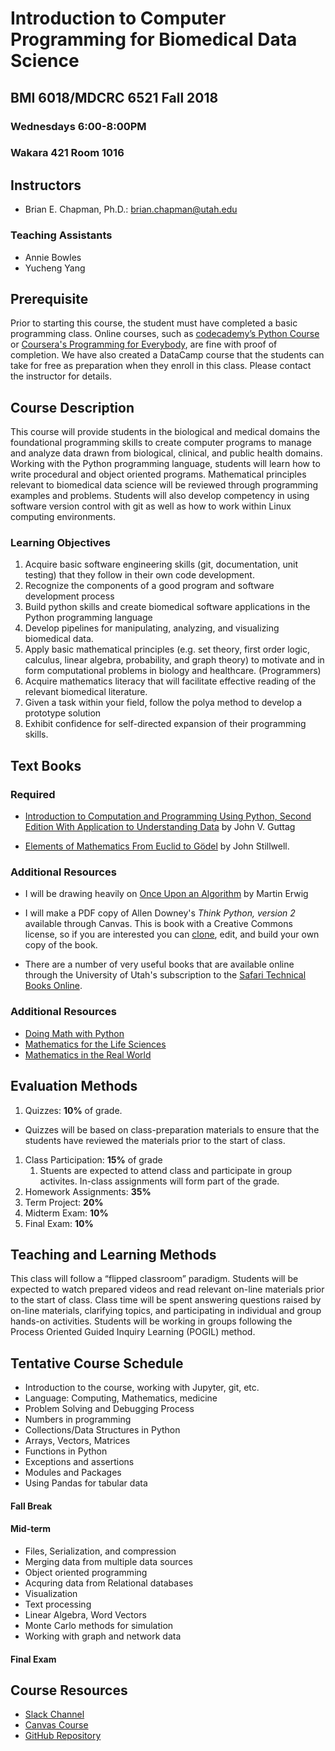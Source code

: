 # Introduction to Computer Programming for Biomedical Data Science
## BMI 6018/MDCRC 6521 Fall 2018
### Wednesdays 6:00-8:00PM
### Wakara 421 Room 1016

## Instructors                                   
* Brian E. Chapman, Ph.D.: <brian.chapman@utah.edu>

### Teaching Assistants

* Annie Bowles
* Yucheng Yang


## Prerequisite

Prior to starting this course, the student must have completed a basic programming class. Online courses, such as [codecademy’s Python Course](https://www.codecademy.com/learn/learn-python) or [Coursera's Programming for Everybody](https://www.coursera.org/learn/python), are fine with proof of completion. We have also created a DataCamp course that the students can take for free as preparation when they enroll in this class. Please contact the instructor for details.

## Course Description

This course will provide students in the biological and medical domains the foundational programming skills to create computer programs to manage and analyze data drawn from biological, clinical, and public health domains. Working with the Python programming language, students will learn how to write procedural and object oriented programs. Mathematical principles relevant to biomedical data science will be reviewed through programming examples and problems. Students will also develop competency in using software version control with git as well as how to work within Linux computing environments.

### Learning Objectives

1. Acquire basic software engineering skills (git, documentation, unit  testing) that they follow in their own code  development.											
2. Recognize the components of a good program and software development process											
3. Build python skills and create biomedical software applications in the Python programming language											
4. Develop pipelines for manipulating, analyzing, and visualizing biomedical data.											
5. Apply basic mathematical principles (e.g. set  theory, first order logic, calculus, linear algebra,  probability, and graph theory) to motivate and  in form computational problems in biology and  healthcare. (Programmers) 											
6. Acquire mathematics literacy that will facilitate effective reading of the relevant  biomedical literature.  											
7. Given a task within your field, follow the polya method to develop a prototype solution											
8. Exhibit confidence for self-directed expansion of their programming skills.          											


## Text Books

### Required

* [Introduction to Computation and Programming Using Python, Second Edition
With Application to Understanding Data](https://mitpress.mit.edu/books/introduction-computation-and-programming-using-python-second-edition) by John V. Guttag

* [Elements of Mathematics
From Euclid to Gödel](https://press.princeton.edu/titles/10697.html) by John Stillwell.

### Additional Resources

* I will be drawing heavily on [Once Upon an Algorithm](https://mitpress.mit.edu/books/once-upon-algorithm) by Martin Erwig

* I will make a PDF copy of Allen Downey's *Think Python, version 2* available through Canvas. This is book with a Creative Commons license, so if you are interested you can [clone](https://github.com/AllenDowney/ThinkPython2), edit, and build your own copy of the book.

* There are a number of very useful books that are available online through the University of Utah's subscription to the [Safari Technical Books Online](http://proquest.safaribooksonline.com.ezproxy.lib.utah.edu/).

### Additional Resources

* [Doing Math with Python](https://www.nostarch.com/doingmathwithpython)
* [Mathematics for the Life Sciences](http://www.springer.com/us/book/9781461472759)
* [Mathematics in the Real World](http://www.springer.com/us/book/9781461485285)



## Evaluation Methods

1. Quizzes: **10%** of grade.
  * Quizzes will be based on class-preparation materials to ensure that the students have reviewed the materials prior to the start of class.
1. Class Participation: **15%** of grade
    1. Stuents are expected to attend class and participate in group activites. In-class assignments will form part of the grade.
1. Homework Assignments: **35%**
1. Term Project: **20%**
1. Midterm Exam: **10%**
1. Final Exam: **10%**

##  Teaching and Learning Methods                 

This class will follow a “flipped classroom” paradigm. Students will be expected to watch prepared videos and read relevant on-line materials prior to the start of class. Class time will be spent answering questions raised by on-line materials, clarifying topics, and participating in individual and group hands-on activities. Students will be working in groups following the Process Oriented Guided Inquiry Learning (POGIL) method.


## Tentative Course Schedule

* Introduction to the course, working with Jupyter, git, etc.
* Language: Computing, Mathematics, medicine
* Problem Solving and Debugging Process
* Numbers in programming
* Collections/Data Structures in Python
* Arrays, Vectors, Matrices
* Functions in Python
* Exceptions and assertions
* Modules and Packages
* Using Pandas for tabular data

#### Fall Break
#### Mid-term

* Files, Serialization, and compression
* Merging data from multiple data sources
* Object oriented programming
* Acquring data from Relational databases
* Visualization
* Text processing
* Linear Algebra, Word Vectors
* Monte Carlo methods for simulation
* Working with graph and network data

#### Final Exam

## Course Resources

* [Slack Channel](https://uubmi6018.slack.com/)
* [Canvas Course](https://utah.instructure.com/courses/487868)
* [GitHub Repository](https://github.com/chapmanbe/dbmi_6018_2018/edit/master/README.md)
